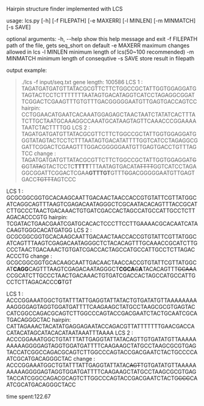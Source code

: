Hairpin structure finder implemented with LCS

usage: lcs.py [-h] [-f FILEPATH] [-e MAXERR] [-l MINLEN] [-m MINMATCH]
              [-s SAVE]

optional arguments:
    -h, --help   show this help message and exit
    -f FILEPATH  path of the file, gets seq_short on default
    -e MAXERR    maximum changes allowed in lcs
    -l MINLEN    minimum length of lcs(50~100 recommended)
    -m MINMATCH  minimum length of consequtive
    -s SAVE      store result in filepath

output example:
>./lcs -f input/seq.txt
gene length: 100586
LCS 1  : TAGATGATGATGTTATACGCGTTCTTCTGGCCGCTATTGGTGGAGGATGTAGTACTCCTCTTTTTTTAATAGTGACATAGGTCATCCTAGAGGCGGATTCGGACTCGAAGTTTGTGTTTGACGGGGGAATGTTGAGTGACCAGTCC
hairpin: CCTGGAACATGAATCACAAATGGAGAGCTAACTAATCTATATCACTTTATCTTGCTAATGCAAAGGCCAAATGCATAAGTAGTTCAAACCCGGAAAATAATCTACTTTTGG
LCS 2  : TAGATGATGATGTTATACGCGTTCTTCTGGCCGCTATTGGTGGAGGATGGGTATAGTACTCCTCTTTAATAGTGACATATTTTGGTCATCCTAGAGGCGGATTCGGACTCGAAGTTTGGACGGGGGAATGTTGAGTGACCTGTTTAGTCC
change : TAGATGATGATGTTATACGCGTTCTTCTGGCCGCTATTGGTGGAGGAT~~GG~~GTA~~TA~~GTACTCCTC**TTTT**TTTAATAGTGACATA~~TTTT~~GGTCATCCTAGAGGCGGATTCGGACTCGAA**GTTTGT**GTTT~~G~~GACGGGGGAATGTTGAGTGACC~~TGTTT~~AGTCCC

LCS 1  : GCGCGGCGGTGCACAAGCAATTGACAACTAACCACCGTGTATTCGTTATGGCATCAGGCAGTTTAAGTCGAGACAATAGGGCTCGCAATACACAGTTTACCGCATCTTGCCCTAACTGACAAACTGTGATCGACCACTAGCCATGCCATTGCCTCTTAGACACCCGTG
hairpin: TCGATACTGAACGAATCGATGCACACTCCCTTCCTTGAAAACGCACAATCATACAAGTGGGCACATGATGG
LCS 2  : GCGCGGCGGTGCACAAGCAATTGACAACTAACCACCGTGTATTCGTTATGGCATCAGTTTAAGTCGAGACAATAGGGCTCTACACAGTTTGCAAACCGCATCTTGCCCTAACTGACAAACTGTGATCGACCACTAGCCATGCCATTGCCTCTTAGACACCCTG
change : GCGCGGCGGTGCACAAGCAATTGACAACTAACCACCGTGTATTCGTTATGGCAT**CAGG**CAGTTTAAGTCGAGACAATAGGGCT**CGCA**~~C~~**A**TACACAGTTT~~GCAA~~ACCGCATCTTGCCCTAACTGACAAACTGTGATCGACCACTAGCCATGCCATTGCCTCTTAGACACCC**G**TGT

LCS 1  : ACCCGGAAATGGCTGTATTTATTGAGGTATTATACTGTGATATGTTAAAAAAAAAAGGGGAGTAGGTGGATGATTTTCAAGAAGCTATGCCTAAGCGCGTGAGTACCATCGGCCAGACGCAGTCTTGGCCCAGTACCGACGAATCTACTGCAATCGCATGACAGGGCTAC
hairpin: CATTAGAAACTACATATGAGGAGAATACCAGACGTTATTTTTTTGAACGACCACATACATAGCATACACATAATAAATTTAAAA
LCS 2  : ACCCGGAAATGGCTGTATTTATTGAGGTATTATACAGTTGTGATATGTTAAAAAAAAAAGGGGAGTAGGTGGATGATTTTCAAGAAGCTATGCCTAAGCGCGTGAGTACCATCGGCCAGACGCAGTCTTGGCCCAGTACCGACGAATCTACTGCCCCAATCGCATGACAGGGCTAC
change : ACCCGGAAATGGCTGTATTTATTGAGGTATTATAC~~AGT~~TGTGATATGTTAAAAAAAAAAGGGGAGTAGGTGGATGATTTTCAAGAAGCTATGCCTAAGCGCGTGAGTACCATCGGCCAGACGCAGTCTTGGCCCAGTACCGACGAATCTACTG~~CCC~~CAATCGCATGACAGGGCTACC

time spent:122.67    
